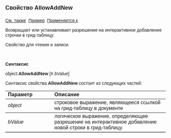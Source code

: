 <html>
<head>
<title>Документ\Грид-таблица\AllowAddNew</title>
</head>

<body>

<p><font size="4" face="Arial"><strong>Свойство AllowAddNew<br>
<br>
</strong></font><font face="Arial"><a href="../AsGrid.html">См. также</a>&nbsp;
<u>Пример</u>&nbsp; <a href="../AsGrid.html">Применяется к</a></font></p>

<p class="label"><font face="Arial">Возвращает или устанавливает 
разрешение на интерактивное добавление строчки в грид-таблицу.</font></p>

<p class="label"><font face="Arial">Свойство для чтения и записи.</font></p>

<p class="label">&nbsp;</p>

<p class="label"><font face="Arial"><b>Синтаксис</b></font></p>

<p><font face="Arial"><em>object.</em><strong>AllowAddNew </strong>[<strong>= </strong><em>
bValue</em>]</font></p>

<p><font face="Arial">Синтаксис свойства <strong>AllowAddNew</strong>
состоит из следующих частей:</font></p>

<table border="1" cellPadding="5" cols="2" frame="below" rules="rows">
<TBODY>
  <tr vAlign="top">
    <td class="label" width="29%"><font face="Arial"><b>Параметр</b></font></td>
    <td class="label" width="71%"><font face="Arial"><strong>Описание</strong></font></td>
  </tr>
  <tr>
    <td width="29%"><font face="Arial"><em>object</em></font></td>
    <td width="71%"><font face="Arial">строковое выражение, являющееся 
	ссылкой на грид-таблицу в документе</font></td>
  </tr>
</TBODY>
  <tr>
    <td width="29%"><font face="Arial"><em>bValue</em></font></td>
    <td width="71%"><font face="Arial">логическое выражение, 
	определяющее разрешение на интерактивное добавление новой строки в 
	грид-таблицу.</font></td>
  </tr>
</table>

<p class="label">&nbsp;</p>
</body>
</html>
